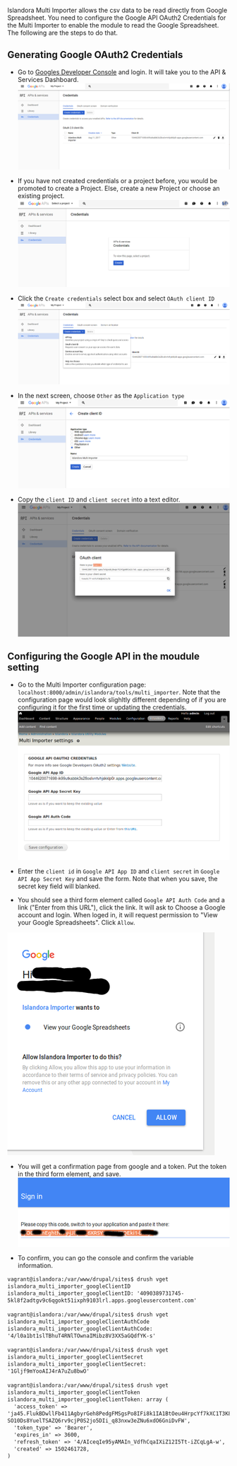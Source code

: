 Islandora Multi Importer allows the csv data to be read directly from Google Spreadsheet.  You need to configure the Google API OAuth2 Credentials for the Multi Importer to enable the module to read the Google Spreadsheet.  The following are the steps to do that.

## Generating Google OAuth2 Credentials 
* Go to [Googles Developer Console](https://console.developers.google.com) and login.  It will take you to the API & Services Dashboard.  
![Developer Console](/docs/images/Developer_Console.png)

* If you have not created credentials or a project before, you would be promoted to create a Project.  Else, create a new Project or choose an existing project.  
![Create Project](/docs/images/Create_Project.png)

* Click the `Create credentials` select box and select `OAuth client ID`
![Create credentials select](/docs/images/Create_credentials.png)

* In the next screen, choose `Other` as the `Application type`
![Choose Other for Application type](/docs/images/Application_type.png)

* Copy the `client ID` and `client secret` into a text editor.  
![OAuth ID and Key](/docs/images/OAuth_ID_Key.png)

## Configuring the Google API in the moudule setting
* Go to the Multi Importer configuration page: `localhost:8000/admin/islandora/tools/multi_importer`.  Note that the configuration page would look slighltly different depending of if you are configuring it for the first time or updating the credentials.  
![Multi_Importer_Settings](/docs/images/Multi_Importer_Settings.png)

* Enter the `client id` in `Google API App ID` and `client secret` in `Google API App Secret Key` and save the form.  Note that when you save, the secret key field will blanked.

* You should see a third form element called `Google API Auth Code` and a link ("Enter from this URL"), click the link. It will ask to Choose a Google account and login.  When loged in, it will request permission to "View your Google Spreadsheets".  Click `Allow`.

![Provide Permission](/docs/images/Provide_Permission.png)

* You will get a confirmation page from google and a token.  Put the token in the third form element, and save.
![Provide Permission](/docs/images/Token.png)

* To confirm, you can go the console and confirm the variable information.
```shell
vagrant@islandora:/var/www/drupal/sites$ drush vget islandora_multi_importer_googleClientID
islandora_multi_importer_googleClientID: '4090389731745-5kl8f2adtgv9c6qgokt51ixph9103lrl.apps.googleusercontent.com'

vagrant@islandora:/var/www/drupal/sites$ drush vget islandora_multi_importer_googleClientAuthCode
islandora_multi_importer_googleClientAuthCode: '4/l0a1bt1slTBhuT4RNlTOwnaIMibz8V3XX5aGQdfYK-s'

vagrant@islandora:/var/www/drupal/sites$ drush vget islandora_multi_importer_googleClientSecret
islandora_multi_importer_googleClientSecret: '1Gljf9mYooAIJ4rA7uZu8bwO'

vagrant@islandora:/var/www/drupal/sites$ drush vget islandora_multi_importer_googleClientToken
islandora_multi_importer_googleClientToken: array (
  'access_token' => 'ja45.FlukBDwllFb411AgbyrGeh8PedgFMSgsPo8IFi8k1IA1BtOeu4HrpcYf7kXC1T3K8CMy-SO10Ds8YuelTSAZQ6rv9cjP0S2jo5DIi_q83nxw3eZNu6xdO6GniDvFW',
  'token_type' => 'Bearer',
  'expires_in' => 3600,
  'refresh_token' => '4/AIceqIe95yAMAIn_VdfhCqaIXiZ12I5Tt-iZCqLgA-w',
  'created' => 1502461728,
)
```



